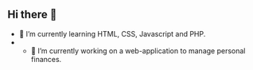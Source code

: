 ## Hi there 👋
- 🌱 I’m currently learning HTML, CSS, Javascript and PHP.
- - 🔭 I’m currently working on a web-application to manage personal finances. 

<!--
**Fernando-Solano-A/Fernando-Solano-A** is a ✨ _special_ ✨ repository because its `README.md` (this file) appears on your GitHub profile.

Here are some ideas to get you started:

- 🔭 I’m currently working on ...
- 🌱 I’m currently learning ...
- 👯 I’m looking to collaborate on ...
- 🤔 I’m looking for help with ...
- 💬 Ask me about ...
- 📫 How to reach me: ...
- 😄 Pronouns: ...
- ⚡ Fun fact: ...
-->
